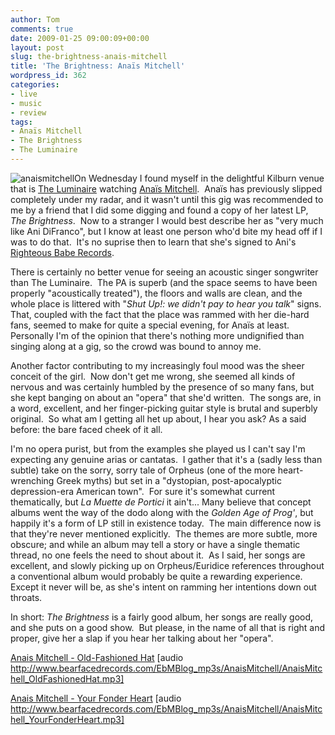 ```yaml
---
author: Tom
comments: true
date: 2009-01-25 09:00:09+00:00
layout: post
slug: the-brightness-anais-mitchell
title: 'The Brightness: Anaïs Mitchell'
wordpress_id: 362
categories:
- live
- music
- review
tags:
- Anaïs Mitchell
- The Brightness
- The Luminaire
---
```


![anaismitchell](http://eatenbymonsters.files.wordpress.com/2009/01/anaismitchell.jpg?w=200)On Wednesday I found myself in the delightful Kilburn venue that is [The Luminaire](http://www.theluminaire.co.uk/) watching [Anaïs Mitchell](http://www.myspace.com/anaismitchell).  Anaïs has previously slipped completely under my radar, and it wasn't until this gig was recommended to me by a friend that I did some digging and found a copy of her latest LP, _The Brightness_.  Now to a stranger I would best describe her as "very much like Ani DiFranco", but I know at least one person who'd bite my head off if I was to do that.  It's no suprise then to learn that she's signed to Ani's [Righteous Babe Records](http://www.righteousbabe.com/).

There is certainly no better venue for seeing an acoustic singer songwriter than The Luminaire.  The PA is superb (and the space seems to have been properly "acoustically treated"), the floors and walls are clean, and the whole place is littered with "_Shut Up!: we didn't pay to hear you talk_" signs.  That, coupled with the fact that the place was rammed with her die-hard fans, seemed to make for quite a special evening, for Anaïs at least.  Personally I'm of the opinion that there's nothing more undignified than singing along at a gig, so the crowd was bound to annoy me.

Another factor contributing to my increasingly foul mood was the sheer conceit of the girl.  Now don't get me wrong, she seemed all kinds of nervous and was certainly humbled by the presence of so many fans, but she kept banging on about an "opera" that she'd written.  The songs are, in a word, excellent, and her finger-picking guitar style is brutal and superbly original.  So what am I getting all het up about, I hear you ask? As a said before: the bare faced cheek of it all.

I'm no opera purist, but from the examples she played us I can't say I'm expecting any genuine arias or cantatas.  I gather that it's a (sadly less than subtle) take on the sorry, sorry tale of Orpheus (one of the more heart-wrenching Greek myths) but set in a "dystopian, post-apocalyptic depression-era American town".  For sure it's somewhat current thematically, but _La Muette de Portici_ it ain't... Many believe that concept albums went the way of the dodo along with the _Golden Age of Prog'_, but happily it's a form of LP still in existence today.  The main difference now is that they're never mentioned explicitly.  The themes are more subtle, more obscure; and while an album may tell a story or have a single thematic thread, no one feels the need to shout about it.  As I said, her songs are excellent, and slowly picking up on Orpheus/Euridice references throughout a conventional album would probably be quite a rewarding experience.  Except it never will be, as she's intent on ramming her intentions down out throats.

In short: _The Brightness_ is a fairly good album, her songs are really good, and she puts on a good show.  But please, in the name of all that is right and proper, give her a slap if you hear her talking about her "opera".

[Anais Mitchell - Old-Fashioned Hat](http://www.bearfacedrecords.com/EbMBlog_mp3s/AnaisMitchell/AnaisMitchell_OldFashionedHat.mp3) [audio http://www.bearfacedrecords.com/EbMBlog_mp3s/AnaisMitchell/AnaisMitchell_OldFashionedHat.mp3]

[Anais Mitchell - Your Fonder Heart](http://www.bearfacedrecords.com/EbMBlog_mp3s/AnaisMitchell/AnaisMitchell_YourFonderHeart.mp3) [audio http://www.bearfacedrecords.com/EbMBlog_mp3s/AnaisMitchell/AnaisMitchell_YourFonderHeart.mp3]
